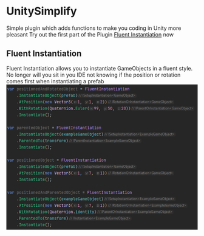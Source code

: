 # UnitySimplify
Simple plugin which adds functions to make you coding in Unity more pleasant
Try out the first part of the Plugin [Fluent Instantiation](https://github.com/Jackoberto/UnitySimplify/raw/main/Downloads/FluentInstantiation.unitypackage) now
 
## Fluent Instantiation
Fluent Instantiation allows you to instantiate GameObjects in a fluent style. No longer will you sit in you IDE not knowing if the position or rotation comes first when instantiating a prefab
![](https://github.com/Jackoberto/UnitySimplify/blob/main/ExamplePictures/Usage.png?raw=true)
